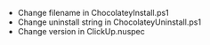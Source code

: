 - Change filename in ChocolateyInstall.ps1
- Change uninstall string in ChocolateyUninstall.ps1
- Change version in ClickUp.nuspec